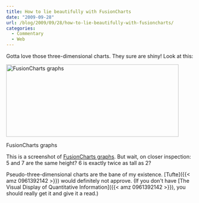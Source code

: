 ```yaml
---
title: How to lie beautifully with FusionCharts
date: "2009-09-28"
url: /blog/2009/09/28/how-to-lie-beautifully-with-fusioncharts/
categories:
  - Commentary
  - Web
---
```

Gotta love those three-dimensional charts. They sure are shiny! Look at this:

<div id="attachment_1311" class="wp-caption aligncenter" style="width: 474px">
  <img src="/media/2009/09/graphs.png" alt="FusionCharts graphs" title="FusionCharts graphs" width="464" height="195" class="size-full wp-image-1311" /><p class="wp-caption-text">
    FusionCharts graphs
  </p>
</div>

This is a screenshot of [FusionCharts graphs](http://www.fusioncharts.com/). But wait, on closer inspection: 5 and 7 are the same height? 6 is exactly twice as tall as 2?

Pseudo-three-dimensional charts are the bane of my existence. [Tufte]({{< amz 0961392142 >}}) would definitely not approve. (If you don't have [The Visual Display of Quantitative Information]({{< amz 0961392142 >}}), you should really get it and give it a read.)


